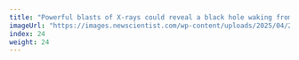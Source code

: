 ```yaml
---
title: "Powerful blasts of X-rays could reveal a black hole waking from sleep"
imageUrl: "https://images.newscientist.com/wp-content/uploads/2025/04/22153211/SEI_248425755.jpg?width=788"
index: 24
weight: 24
---
```

